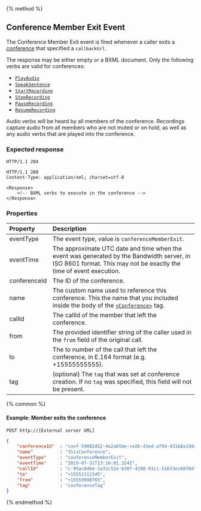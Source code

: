 {% method %}
## Conference Member Exit Event
The Conference Member Exit event is fired whenever a caller exits a [conference](../verbs/conference.md) that specified a `callbackUrl`.  

The response may be either empty or a BXML document. Only the following verbs are valid for conferences:
* [`PlayAudio`](../verbs/playAudio.md)
* [`SpeakSentence`](../verbs/speakSentence.md)
* [`StartRecording`](../verbs/startRecording.md)
* [`StopRecording`](../verbs/stopRecording.md)
* [`PauseRecording`](../verbs/pauseRecording.md)
* [`ResumeRecording`](../verbs/resumeRecording.md)

Audio verbs will be heard by all members of the conference. Recordings capture audio from all members
who are not muted or on hold, as well as any audio verbs that are played into the conference.

### Expected response

```http
HTTP/1.1 204
```

```http
HTTP/1.1 200
Content-Type: application/xml; charset=utf-8

<Response>
    <!-- BXML verbs to execute in the conference -->
</Response>
```

### Properties

| Property         | Description |
|:-----------------|:------------|
| eventType        | The event type, value is `conferenceMemberExit`. |
| eventTime        | The approximate UTC date and time when the event was generated by the Bandwidth server, in ISO 8601 format. This may not be exactly the time of event execution. |
| conferenceId     | The ID of the conference. |
| name             | The custom name used to reference this conference. This the name that you included inside the body of the [`<Conference>`](../verbs/conference.md) tag. |
| callId           | The callId of the member that left the conference. |
| from             | The provided identifier string of the caller used in the `from` field of the original call. |
| to               | The to number of the call that left the conference, in E.164 format (e.g. +15555555555). |
| tag              | (optional) The `tag` that was set at conference creation. If no `tag` was specified, this field will not be present. |

{% common %}

#### Example: Member exits the conference

```
POST http://[External server URL]
```

```json
{
    "conferenceId"  : "conf-59082d52-4a2ab5be-ce26-43ed-af94-431b8a19d4e3",
    "name"          : "thisConference",
    "eventType"     : "conferenceMemberExit",
    "eventTime"     : "2019-07-31T13:16:01.324Z",                                                                                                                                                                                                                                                
    "callId"        : "c-95ac8d6e-1a31c52e-b38f-4198-93c1-51633ec68f8d",
    "to"            : "+15551112345",
    "from"          : "+15559998765",
    "tag"           : "conferenceTag"
}
```

{% endmethod %}
